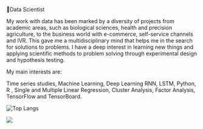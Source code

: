 🔭Data Scientist

My work with data has been marked by a diversity of projects from academic areas, such as biological sciences, health and precision agriculture, to the business world with e-commerce, self-service channels and IVR. This gave me a multidisciplinary mind that helps me in the search for solutions to problems. I have a deep interest in learning new things and applying scientific methods to problem solving through experimental design and hypothesis testing.


My main interests are:

Time series studies, 
Machine Learning, 
Deep Learning RNN, LSTM, 
Python, R , 
Single and Multiple Linear Regression, 
Cluster Analysis, 
Factor Analysis,
TensorFlow and TensorBoard.

![Top Langs](https://github-readme-stats.vercel.app/api/top-langs/?username=salasouza&layout=compact&theme=dracula)

<picture>
  <source
    srcset="https://github-readme-stats.vercel.app/api?username=anuraghazra&show_icons=true&theme=dark"
    media="(prefers-color-scheme: dark)"
  />
  <source
    srcset="https://github-readme-stats.vercel.app/api?username=anuraghazra&show_icons=true"
    media="(prefers-color-scheme: light), (prefers-color-scheme: no-preference)"
  />
  <img src="https://github-readme-stats.vercel.app/api?username=anuraghazra&show_icons=true" />
</picture>
<!--
**salasouza/salasouza** is a ✨ _special_ ✨ repository because its `README.md` (this file) appears on your GitHub profile.

Here are some ideas to get you started:

- 🔭 I’m currently working on ...
- 🌱 I’m currently learning ...
- 👯 I’m looking to collaborate on ...
- 🤔 I’m looking for help with ...
- 💬 Ask me about ...
- 📫 How to reach me: ...
- 😄 Pronouns: ...
- ⚡ Fun fact: ...
-->
